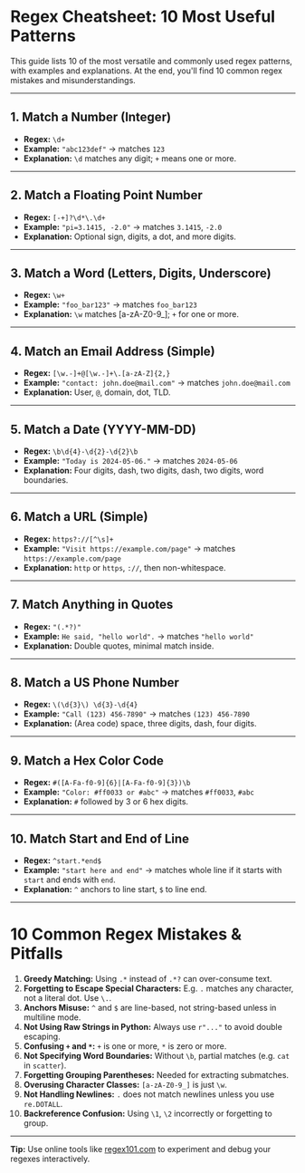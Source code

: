 # Regex Cheatsheet: 10 Most Useful Patterns

This guide lists 10 of the most versatile and commonly used regex patterns, with examples and explanations. At the end, you'll find 10 common regex mistakes and misunderstandings.

---

## 1. Match a Number (Integer)
- **Regex:** `\d+`
- **Example:** `"abc123def"` → matches `123`
- **Explanation:** `\d` matches any digit; `+` means one or more.

---

## 2. Match a Floating Point Number
- **Regex:** `[-+]?\d*\.\d+`
- **Example:** `"pi=3.1415, -2.0"` → matches `3.1415`, `-2.0`
- **Explanation:** Optional sign, digits, a dot, and more digits.

---

## 3. Match a Word (Letters, Digits, Underscore)
- **Regex:** `\w+`
- **Example:** `"foo_bar123"` → matches `foo_bar123`
- **Explanation:** `\w` matches [a-zA-Z0-9_]; `+` for one or more.

---

## 4. Match an Email Address (Simple)
- **Regex:** `[\w.-]+@[\w.-]+\.[a-zA-Z]{2,}`
- **Example:** `"contact: john.doe@mail.com"` → matches `john.doe@mail.com`
- **Explanation:** User, `@`, domain, dot, TLD.

---

## 5. Match a Date (YYYY-MM-DD)
- **Regex:** `\b\d{4}-\d{2}-\d{2}\b`
- **Example:** `"Today is 2024-05-06."` → matches `2024-05-06`
- **Explanation:** Four digits, dash, two digits, dash, two digits, word boundaries.

---

## 6. Match a URL (Simple)
- **Regex:** `https?://[^\s]+`
- **Example:** `"Visit https://example.com/page"` → matches `https://example.com/page`
- **Explanation:** `http` or `https`, `://`, then non-whitespace.

---

## 7. Match Anything in Quotes
- **Regex:** `"(.*?)"`
- **Example:** `He said, "hello world".` → matches `"hello world"`
- **Explanation:** Double quotes, minimal match inside.

---

## 8. Match a US Phone Number
- **Regex:** `\(\d{3}\) \d{3}-\d{4}`
- **Example:** `"Call (123) 456-7890"` → matches `(123) 456-7890`
- **Explanation:** (Area code) space, three digits, dash, four digits.

---

## 9. Match a Hex Color Code
- **Regex:** `#([A-Fa-f0-9]{6}|[A-Fa-f0-9]{3})\b`
- **Example:** `"Color: #ff0033 or #abc"` → matches `#ff0033`, `#abc`
- **Explanation:** `#` followed by 3 or 6 hex digits.

---

## 10. Match Start and End of Line
- **Regex:** `^start.*end$`
- **Example:** `"start here and end"` → matches whole line if it starts with `start` and ends with `end`.
- **Explanation:** `^` anchors to line start, `$` to line end.

---

# 10 Common Regex Mistakes & Pitfalls

1. **Greedy Matching:** Using `.*` instead of `.*?` can over-consume text.
2. **Forgetting to Escape Special Characters:** E.g. `.` matches any character, not a literal dot. Use `\.`.
3. **Anchors Misuse:** `^` and `$` are line-based, not string-based unless in multiline mode.
4. **Not Using Raw Strings in Python:** Always use `r"..."` to avoid double escaping.
5. **Confusing `+` and `*`:** `+` is one or more, `*` is zero or more.
6. **Not Specifying Word Boundaries:** Without `\b`, partial matches (e.g. `cat` in `scatter`).
7. **Forgetting Grouping Parentheses:** Needed for extracting submatches.
8. **Overusing Character Classes:** `[a-zA-Z0-9_]` is just `\w`.
9. **Not Handling Newlines:** `.` does not match newlines unless you use `re.DOTALL`.
10. **Backreference Confusion:** Using `\1`, `\2` incorrectly or forgetting to group.

---

**Tip:** Use online tools like [regex101.com](https://regex101.com/) to experiment and debug your regexes interactively.
